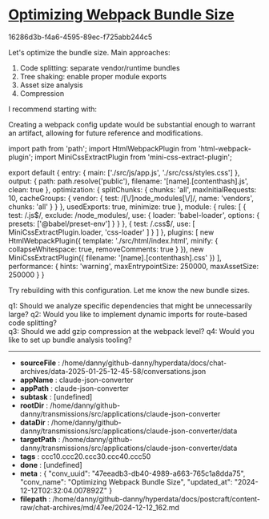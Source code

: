 # [Optimizing Webpack Bundle Size](https://claude.ai/chat/47eeadb3-db40-4989-a663-765c1a8dda75)

16286d3b-f4a6-4595-89ec-f725abb244c5

 Let's optimize the bundle size. Main approaches:

1. Code splitting: separate vendor/runtime bundles
2. Tree shaking: enable proper module exports
3. Asset size analysis
4. Compression

I recommend starting with:

<antThinking>Creating a webpack config update would be substantial enough to warrant an artifact, allowing for future reference and modifications.</antThinking>

<antArtifact identifier="webpack-config" type="application/vnd.ant.code" language="javascript" title="Updated webpack.config.js">
import path from 'path';
import HtmlWebpackPlugin from 'html-webpack-plugin';
import MiniCssExtractPlugin from 'mini-css-extract-plugin';

export default {
    entry: {
        main: ['./src/js/app.js', './src/css/styles.css']
    },
    output: {
        path: path.resolve('public'),
        filename: '[name].[contenthash].js',
        clean: true
    },
    optimization: {
        splitChunks: {
            chunks: 'all',
            maxInitialRequests: 10,
            cacheGroups: {
                vendor: {
                    test: /[\\/]node_modules[\\/]/,
                    name: 'vendors',
                    chunks: 'all'
                }
            }
        },
        usedExports: true,
        minimize: true
    },
    module: {
        rules: [
            {
                test: /\.js$/,
                exclude: /node_modules/,
                use: {
                    loader: 'babel-loader',
                    options: {
                        presets: ['@babel/preset-env']
                    }
                }
            },
            {
                test: /\.css$/,
                use: [
                    MiniCssExtractPlugin.loader,
                    'css-loader'
                ]
            }
        ]
    },
    plugins: [
        new HtmlWebpackPlugin({
            template: './src/html/index.html',
            minify: {
                collapseWhitespace: true,
                removeComments: true
            }
        }),
        new MiniCssExtractPlugin({
            filename: '[name].[contenthash].css'
        })
    ],
    performance: {
        hints: 'warning',
        maxEntrypointSize: 250000,
        maxAssetSize: 250000
    }
}
</antArtifact>

Try rebuilding with this configuration. Let me know the new bundle sizes.

q1: Should we analyze specific dependencies that might be unnecessarily large?
q2: Would you like to implement dynamic imports for route-based code splitting?  
q3: Should we add gzip compression at the webpack level?
q4: Would you like to set up bundle analysis tooling?

---

* **sourceFile** : /home/danny/github-danny/hyperdata/docs/chat-archives/data-2025-01-25-12-45-58/conversations.json
* **appName** : claude-json-converter
* **appPath** : claude-json-converter
* **subtask** : [undefined]
* **rootDir** : /home/danny/github-danny/transmissions/src/applications/claude-json-converter
* **dataDir** : /home/danny/github-danny/transmissions/src/applications/claude-json-converter/data
* **targetPath** : /home/danny/github-danny/transmissions/src/applications/claude-json-converter/data
* **tags** : ccc10.ccc20.ccc30.ccc40.ccc50
* **done** : [undefined]
* **meta** : {
  "conv_uuid": "47eeadb3-db40-4989-a663-765c1a8dda75",
  "conv_name": "Optimizing Webpack Bundle Size",
  "updated_at": "2024-12-12T02:32:04.007892Z"
}
* **filepath** : /home/danny/github-danny/hyperdata/docs/postcraft/content-raw/chat-archives/md/47ee/2024-12-12_162.md